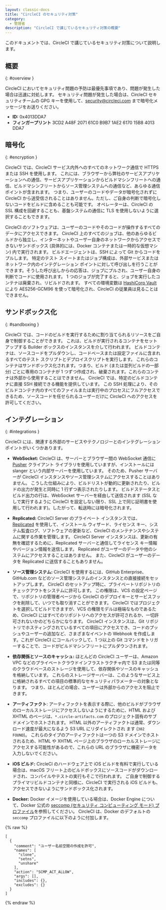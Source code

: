 ```yaml
---
layout: classic-docs
title: "CircleCI のセキュリティ対策"
category:
  - 管理者
description: "CircleCI で講じているセキュリティ対策の概要"
--- 
```


このドキュメントでは、CircleCI で講じているセキュリティ対策について説明します。

## 概要
{: #overview }

CircleCI においてセキュリティ問題の予防は最優先事項であり、問題が発生した場合は迅速に対処します。 セキュリティ問題が発生した場合は、CircleCI セキュリティチームの GPG キーを使用して、<security@circleci.com> まで暗号化メッセージをお送りください。
- **ID:** 0x4013DDA7
- **フィンガープリント** 3CD2 A48F 2071 61C0 B9B7 1AE2 6170 15B8 4013 DDA7

## 暗号化
{: #encryption }

CircleCI では、CircleCI サービス内外へのすべてのネットワーク通信で HTTPS または SSH を使用します。 これには、ブラウザーから弊社のサービスアプリケーションへの通信、サービスアプリケーションからビルドマシンフリートへの通信、ビルドマシンフリートからソース管理システムへの通信など、あらゆる通信ポイントが含まれます。 つまり、ユーザーのコードやデータが暗号化されずに CircleCI から送受信されることはありません。ただし、ご自身の判断で暗号化しないコードをビルドに含めることも可能です。 オペレーターは、CircleCI の SSL 構成を回避することも、基盤システムの通信に TLS を使用しないように選択することもできます。

CircleCI のソフトウェアは、ユーザーのコードやそのコードが操作するすべてのデータにアクセスできます。 CircleCI 上のすべてのジョブは、他のあらゆるビルドから独立し、インターネットやユーザー自身のネットワークからアクセスできないサンドボックス (具体的には、Docker コンテナまたは一時的な仮想マシン) 内で実行されます。 ビルドエージェントは、SSH によって Git からコードをプルします。 特定のテスト スイートまたはジョブ構成は、外部サービスまたはネットワーク内のインテグレーション ポイントに対して呼び出しを行うことができます。そうした呼び出しからの応答は、ジョブにプルされ、ユーザー自身の判断でコードに使用されます。 1 つのジョブが完了すると、ジョブを実行したコンテナは廃棄され、リビルドされます。 すべての環境変数は [HashiCorp Vault](https://www.vaultproject.io/) により AES256-GCM96 を使って暗号化され、CircleCI の従業員は見ることはできません。

## サンドボックス化
{: #sandboxing }

CircleCI では、コードのビルドを実行するために割り当てられるリソースをご自身で制御することができます。 これは、ビルドが実行されるコンテナをセットアップする Builder ボックスのインスタンスを介して行われます。 ビルドコンテナは、ソースコードをプルダウンし、コードベースまたは設定ファイルに含まれるすべてのテスト スクリプトとデプロイスクリプトを実行します。 これらのコンテナはサンドボックス化されます。つまり、ビルド (または並列ビルドの一部分) ごとに専用のコンテナが 1 つずつ作成され、破棄されます。これらのコンテナは外部から使用することはできません。 CircleCI では、特定のビルドコンテナに直接 SSH 接続できる機能を提供しています。 この SSH 処理により、そのビルドコンテナ内のすべてのファイルまたは実行中のプロセスにフルアクセスできるため、ソースコードを任せられるユーザーだけに CircleCI へのアクセスを許可してください。

## インテグレーション
{: #integrations }

CircleCI には、関連する外部のサービスやテクノロジーとのインテグレーションポイントがいくつかあります。

- **WebSocket:** CircleCI は、サーバーとブラウザー間の WebSocket 通信に [Pusher](https://pusher.com/) クライアント ライブラリを使用していますが、インストールには slanger という内部サーバーを使用しています。 そのため、Pusher サーバーが CircleCI インスタンスやソース管理システムにアクセスすることはありません。 こうした仕組みにより、ビルドリストが動的に更新されたり、ビルドの出力が発生と同時に 1 行ずつ表示されたりします。 ビルドステータスとビルド出力の行は、WebSocket サーバーを経由して送信されます (SSL なしで実行するように CircleCI を設定しない限り、SSL 上で同じ証明書を使用して行われます)。したがって、転送時には暗号化されます。

- **Replicated:** CircleCI Server のプライベート インスタンスでは、[Replicated](http://www.replicated.com/) を使用して、インストール ウィザード、ライセンス キー、システム監査ログ、ソフトウェアの更新など、CircleCI のメンテナンスやシステムに関する作業を管理します。 CircleCI Server インスタンスは、更新の有無を確認するために、Replicated サーバーと通信してライセンス キー情報やバージョン情報を送信します。 Replicated がユーザーのデータや他のシステムにアクセスすることはありません。 また、CircleCI がユーザーのデータを Replicated に送信することもありません。

- **ソース管理システム:** CircleCI を使用するには、GitHub Enterprise、GitHub.com などのソース管理システムのインスタンスとの直接接続をセットアップします。 CircleCI のセットアップ時に、プライベートリポジトリのチェックアウトをシステムに許可します。 この権限は、VCS の設定ページで、リポジトリの管理者ページから CircleCI のデプロイキーとサービスフックを削除して、いつでも取り消すことができます。 CircleCI ではプロジェクトを選択してビルドできますが、VCS の権限モデルは極端なものであるため、CircleCI にはすべてのリポジトリへのアクセスが許可されるか、一切許可されないかのどちらかになります。 CircleCI インスタンスは、Git リポジトリでホスティングされているすべての項目にアクセスでき、コードのプッシュやユーザーの追加など、さまざまなイベントの Webhook を作成します。これが CircleCI にコールバックして、1 つ以上の Git コマンドをトリガーすることで、コードがビルドマシンフリートにプルダウンされます。

- **依存関係とソースのキャッシュ:** ほとんどの CircleCI ユーザーは、Amazon VPC などのプライベートクラウドインフラストラクチャ内で S3 または同等のクラウドベースのストレージを使用して、依存関係やソースのキャッシュを格納しています。 これらのストレージサーバーは、このようなサービス上に格納されるすべての項目の標準的なセキュリティパラメーターの対象となります。 つまり、ほとんどの場合、ユーザーは外部からのアクセスを阻止できます。

- **アーティファクト**: アーティファクトを表示する際に、他のビルドがブラウザのローカルストレージにアクセスしないようにするために、HTML および XHTML のページは、`*.circle-artifacts.com` のプロジェクト固有のサブドメインでホストされます。 HTML 以外のアーティファクトは通常、ダウンロード速度が最大になるよう S3 URL にリダイレクトされ ます (`302 FOUND`)。 これらのタイプのアーティファクトは一つの S3 ドメインでホストされるため、HTML や XHTML ページ上のブラウザのローカルストレージにアクセスする可能性があるので、これらの URL のブラウザに機密データを入力しないでください。

- **iOS ビルド:** CircleCI のハードウェア上で iOS ビルドを有料で実行している場合は、macOS フリート上のビルドボックスにソースコードがダウンロードされ、コンパイルやテストの実行もそこで行われます。 ご自身で制御するプライマリビルドコンテナと同様に、CircleCI で実行される iOS ビルドも、アクセスできないようにサンドボックス化されます。

- **Docker:** Docker イメージを使用している場合は、Docker Engine について、Docker 公式の [seccomp (セキュリティ コンピューティング モード) プロファイル](https://github.com/docker/engine/blob/e76380b67bcdeb289af66ec5d6412ea85063fc04/profiles/seccomp/default.json)を参照してください。 CircleCI は、Docker のデフォルトの `seccomp` プロファイルに以下のように付加します。

{% raw %}
```
[
  {
    "comment": "ユーザー名前空間の作成を許可",
    "names": [
      "clone",
      "setns",
      "unshare"
    ],
    "action": "SCMP_ACT_ALLOW",
    "args": [],
    "includes": {},
    "excludes": {}
  }
]
```
{% endraw %}